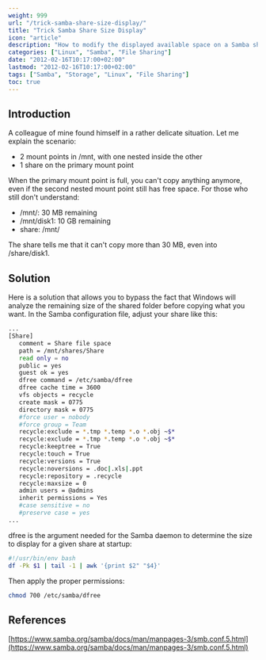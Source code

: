 ```yaml
---
weight: 999
url: "/trick-samba-share-size-display/"
title: "Trick Samba Share Size Display"
icon: "article"
description: "How to modify the displayed available space on a Samba share to overcome space limitations with nested mount points"
categories: ["Linux", "Samba", "File Sharing"]
date: "2012-02-16T10:17:00+02:00"
lastmod: "2012-02-16T10:17:00+02:00"
tags: ["Samba", "Storage", "Linux", "File Sharing"]
toc: true
---
```


## Introduction

A colleague of mine found himself in a rather delicate situation. Let me explain the scenario:

- 2 mount points in /mnt, with one nested inside the other
- 1 share on the primary mount point

When the primary mount point is full, you can't copy anything anymore, even if the second nested mount point still has free space. For those who still don't understand:

- /mnt/: 30 MB remaining
- /mnt/disk1: 10 GB remaining
- share: /mnt/

The share tells me that it can't copy more than 30 MB, even into /share/disk1.

## Solution

Here is a solution that allows you to bypass the fact that Windows will analyze the remaining size of the shared folder before copying what you want. In the Samba configuration file, adjust your share like this:

```bash {linenos=table,hl_lines=[8]}
...
[Share]
   comment = Share file space
   path = /mnt/shares/Share
   read only = no
   public = yes
   guest ok = yes
   dfree command = /etc/samba/dfree
   dfree cache time = 3600
   vfs objects = recycle
   create mask = 0775
   directory mask = 0775
   #force user = nobody
   #force group = Team
   recycle:exclude = *.tmp *.temp *.o *.obj ~$*
   recycle:exclude = *.tmp *.temp *.o *.obj ~$*
   recycle:keeptree = True
   recycle:touch = True
   recycle:versions = True
   recycle:noversions = .doc|.xls|.ppt
   recycle:repository = .recycle
   recycle:maxsize = 0
   admin users = @admins
   inherit permissions = Yes
   #case sensitive = no
   #preserve case = yes
...
```

dfree is the argument needed for the Samba daemon to determine the size to display for a given share at startup:

```bash
#!/usr/bin/env bash
df -Pk $1 | tail -1 | awk '{print $2" "$4}'
```

Then apply the proper permissions:

```bash
chmod 700 /etc/samba/dfree
```

## References

[https://www.samba.org/samba/docs/man/manpages-3/smb.conf.5.html](https://www.samba.org/samba/docs/man/manpages-3/smb.conf.5.html)
